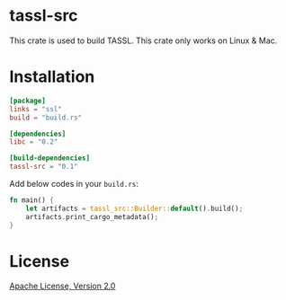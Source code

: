 # tassl-src

This crate is used to build TASSL. This crate only works on Linux & Mac.

# Installation

```toml
[package]
links = "ssl"
build = "build.rs"

[dependencies]
libc = "0.2"

[build-dependencies]
tassl-src = "0.1"
```

Add below codes in your `build.rs`:

```rust
fn main() {
    let artifacts = tassl_src::Builder::default().build();
    artifacts.print_cargo_metadata();
}
```

# License

[Apache License, Version 2.0](./LICENSE)
